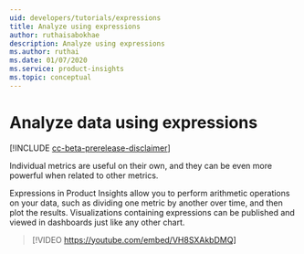 ```yaml
---
uid: developers/tutorials/expressions
title: Analyze using expressions
author: ruthaisabokhae
description: Analyze using expressions
ms.author: ruthai
ms.date: 01/07/2020
ms.service: product-insights
ms.topic: conceptual
---
```


# Analyze data using expressions

[!INCLUDE [cc-beta-prerelease-disclaimer]( includes/cc-beta-prerelease-disclaimer.md)]

Individual metrics are useful on their own, and they can be even more powerful when related to other metrics.

Expressions in Product Insights allow you to perform arithmetic operations on your data, such as dividing one metric by another over time, and then plot the results. Visualizations containing expressions can be published and viewed in dashboards just like any other chart.

>[!VIDEO <https://youtube.com/embed/VH8SXAkbDMQ]>
